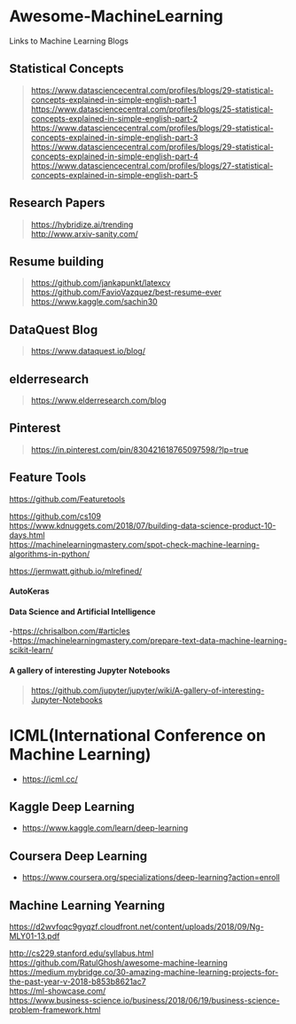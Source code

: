 # Awesome-MachineLearning  
Links to Machine Learning Blogs  

## Statistical Concepts  
> https://www.datasciencecentral.com/profiles/blogs/29-statistical-concepts-explained-in-simple-english-part-1  
> https://www.datasciencecentral.com/profiles/blogs/25-statistical-concepts-explained-in-simple-english-part-2  
> https://www.datasciencecentral.com/profiles/blogs/29-statistical-concepts-explained-in-simple-english-part-3  
> https://www.datasciencecentral.com/profiles/blogs/29-statistical-concepts-explained-in-simple-english-part-4  
> https://www.datasciencecentral.com/profiles/blogs/27-statistical-concepts-explained-in-simple-english-part-5  

## Research Papers  
> https://hybridize.ai/trending  
> http://www.arxiv-sanity.com/  

## Resume building  
> https://github.com/jankapunkt/latexcv  
> https://github.com/FavioVazquez/best-resume-ever 
> https://www.kaggle.com/sachin30  

## DataQuest Blog  
> https://www.dataquest.io/blog/  


## elderresearch  
> https://www.elderresearch.com/blog  

## Pinterest  
> https://in.pinterest.com/pin/830421618765097598/?lp=true  

## Feature Tools
https://github.com/Featuretools  

https://github.com/cs109  
https://www.kdnuggets.com/2018/07/building-data-science-product-10-days.html  
https://machinelearningmastery.com/spot-check-machine-learning-algorithms-in-python/  

https://jermwatt.github.io/mlrefined/  

#### AutoKeras


#### Data Science and Artificial Intelligence  
-https://chrisalbon.com/#articles  
-https://machinelearningmastery.com/prepare-text-data-machine-learning-scikit-learn/  

#### A gallery of interesting Jupyter Notebooks
> https://github.com/jupyter/jupyter/wiki/A-gallery-of-interesting-Jupyter-Notebooks

# ICML(International Conference on Machine Learning)  
* https://icml.cc/

## Kaggle Deep Learning  
* https://www.kaggle.com/learn/deep-learning  

## Coursera Deep Learning  
* https://www.coursera.org/specializations/deep-learning?action=enroll  

## Machine Learning Yearning  
https://d2wvfoqc9gyqzf.cloudfront.net/content/uploads/2018/09/Ng-MLY01-13.pdf  


http://cs229.stanford.edu/syllabus.html  
https://github.com/RatulGhosh/awesome-machine-learning  
https://medium.mybridge.co/30-amazing-machine-learning-projects-for-the-past-year-v-2018-b853b8621ac7  
https://ml-showcase.com/  
https://www.business-science.io/business/2018/06/19/business-science-problem-framework.html  
